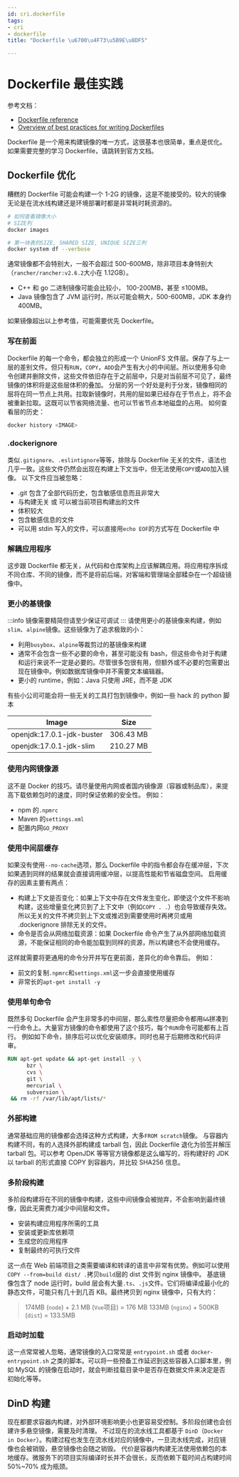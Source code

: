 ```yaml
---
id: cri.dockerfile
tags:
- cri
- dockerfile
title: "Dockerfile \u6700\u4F73\u5B9E\u8DF5"

---
```



# Dockerfile 最佳实践
参考文档：

- [Dockerfile reference](https://docs.docker.com/engine/reference/builder/)
- [Overview of best practices for writing Dockerfiles](https://docs.docker.com/develop/develop-images/dockerfile_best-practices/)

Dockerfile 是一个用来构建镜像的唯一方式，这很基本也很简单，重点是优化。如果需要完整的学习 Dockerfile，请跳转到官方文档。


## Dockerfile 优化
糟糕的 Dockerfile 可能会构建一个 1-2G 的镜像，这是不能接受的。较大的镜像无论是在流水线构建还是环境部署时都是非常耗时耗资源的。
```bash
# 如何查看镜像大小
# SIZE列
docker images

# 第一块表的SIZE, SHARED SIZE, UNIQUE SIZE三列
docker system df --verbose
```
通常镜像都不会特别大，一般不会超过 500-600MB，除非项目本身特别大（`rancher/rancher:v2.6.2`大小在 1.12GB）。

- C++ 和 go 二进制镜像可能会比较小， 100-200MB，甚至 ≤100MB。
- Java 镜像包含了 JVM 运行时，所以可能会稍大，500-600MB，JDK 本身约 400MB。

如果镜像超出以上参考值，可能需要优先 Dockerfile。


### 写在前面
Dockerfile 的每一个命令，都会独立的形成一个 UnionFS 文件层。保存了与上一层的差别文件。但只有`RUN`，`COPY`，`ADD`会产生有大小的中间层。所以使用多句命令创建并删除文件，这些文件依旧存在于之前层中，只是对当前层不可见了，最终镜像的体积将是这些层体积的叠加。
分层的另一个好处是利于分发，镜像相同的层将在同一节点上共用。拉取新镜像时，共用的层如果已经存在于节点上，将不会被重新拉取。这既可以节省网络流量、也可以节省节点本地磁盘的占用。
如何查看层的历史：
```bash
docker history <IMAGE>
```


### .dockerignore
类似`.gitignore`、`.eslintignore`等等，排除与 Dockerfile 无关的文件，语法也几乎一致。这些文件仍然会出现在构建上下文当中，但无法使用`COPY`或`ADD`加入镜像。
以下文件应当被忽略：

- .git 包含了全部代码历史，包含敏感信息而且非常大
- 与构建无关 或 可以被当前项目构建出的文件
- 体积较大
- 包含敏感信息的文件
- 可以用 stdin 写入的文件，可以直接用`echo EOF`的方式写在 Dockerfile 中


### 解耦应用程序
这步跟 Dockerfile 都无关，从代码和仓库架构上应该解耦应用。将应用程序拆成不同仓库、不同的镜像，而不是将前后端，对客端和管理端全部糅杂在一个超级镜像中。


### 更小的基镜像
:::info
镜像需要精简但请至少保证可调试
:::
请使用更小的基镜像来构建，例如`slim`、`alpine`镜像。这些镜像为了追求极致的小：

- 利用`busybox`、`alpine`等裁剪过的基镜像来构建
- 通常不会包含一些不必要的命令，甚至可能没有 bash，但这些命令对于构建和运行来说不一定是必要的。尽管很多包很有用，但额外或不必要的包需要出现在镜像中。例如数据库镜像中并不需要文本编辑器。
- 更小的 runtime，例如：Java 只使用 JRE，而不是 JDK

有些小公司可能会将一些无关的工具打包到镜像中，例如一些 hack 的 python 脚本

| Image | Size |
| --- | --- |
| openjdk:17.0.1-jdk-buster | 306.43 MB |
| openjdk:17.0.1-jdk-slim | 210.27 MB |



### 使用内网镜像源
这不是 Docker 的技巧。请尽量使用内网或者国内镜像源（容器或制品库），来提高下载依赖包时的速度，同时保证依赖的安全性。
例如：

- npm 的`.npmrc`
- Maven 的`settings.xml`
- 配置内网`GO_PROXY`


### 使用中间层缓存
如果没有使用`--no-cache`选项，那么 Dockerfile 中的指令都会存在缓冲层，下次如果遇到同样的结果就会直接调用缓冲层，以提高性能和节省磁盘空间。
启用缓存的因素主要有两点：

- 构建上下文是否变化：如果上下文中存在文件发生变化，即使这个文件不影响构建，这些增量变化拷贝到了上下文中（例如`COPY . .`）也会导致缓存失效。所以无关的文件不拷贝到上下文或推迟到需要使用时再拷贝或用 .dockerignore 排除无关的文件。
- 命令是否会从网络加载资源：如果 Dockerfile 命令产生了从外部网络加载资源，不能保证相同的命令能加载到同样的资源，所以构建也不会使用缓存。

这样就需要将更通用的命令分开并写在更前面，差异化的命令靠后。
例如：

- 前文的复制`.npmrc`和`settings.xml`这一步会直接使用缓存
- 非常长的`apt-get install -y`


### 使用单句命令
既然多句 Dockerfile 会产生非常多的中间层，那么索性尽量把命令都用`&&`拼凑到一行命令上。大量官方镜像的命令都使用了这个技巧，每个`RUN`命令可能都有上百行。
例如如下命令，排序后可以优化安装顺序。同时也易于后期修改和代码评审。
```dockerfile
RUN apt-get update && apt-get install -y \
      bzr \
      cvs \
      git \
      mercurial \
      subversion \
 && rm -rf /var/lib/apt/lists/*
```


### 外部构建
通常基础应用的镜像都会选择这种方式构建，大多`FROM scratch`镜像。
与容器内构建不同，有的人选择外部构建成 tarball 包，因此 Dockerfile 退化为验签并解压 tarball 包。可以参考 OpenJDK 等等官方镜像都是这么编写的，将构建好的 JDK 以 tarball 的形式直接 COPY 到容器内，并比较 SHA256 信息。


### 多阶段构建
多阶段构建将在不同的镜像中构建，这些中间镜像会被抛弃，不会影响到最终镜像，因此无需费力减少中间层和文件。

- 安装构建应用程序所需的工具
- 安装或更新库依赖项
- 生成您的应用程序
- 复制最终的可执行文件

这一点在 Web 前端项目之类需要编译和转译的语言中非常有优势。例如可以使用`COPY --from=build dist/ .`拷贝`build`层的 dist 文件到 nginx 镜像中。
基底镜像包含了 node 运行时，build 层会有大量`.ts`、`.js`文件。它们将编译成最小化的静态文件，可能只有几十到几百 KB。最终拷贝到 nginx 镜像中，只有大约：
> 174MB (`node`) + 2.1 MB (`Vue`项目) = 176 MB
> 133MB (`nginx`) + 500KB (`dist`) = 133.5MB



### 启动时加载
这一点常常被人忽略，通常镜像的入口常常是 `entrypoint.sh` 或者 `docker-entrypoint.sh` 之类的脚本。可以将一些预备工作延迟到这些容器入口脚本里，例如 MySQL 的镜像在启动时，就会判断挂载目录中是否存在数据文件来决定是否初始化等等。


## DinD 构建
现在都要求容器内构建，对外部环境影响更小也更容易受控制。多阶段创建也会创建许多悬空镜像，需要及时清理。
不过现在的流水线工具都基于 `DinD`（`Docker in Docker`）。构建过程也发生在流水线对应的镜像中，一旦流水线完成，对应镜像也会被销毁，悬空镜像也会随之销毁。
代价是容器内构建无法使用依赖包的本地缓存。微服务下的项目实际编译时长并不会很长，反而依赖下载时间占构建时间 50%~70% 成为瓶颈。
